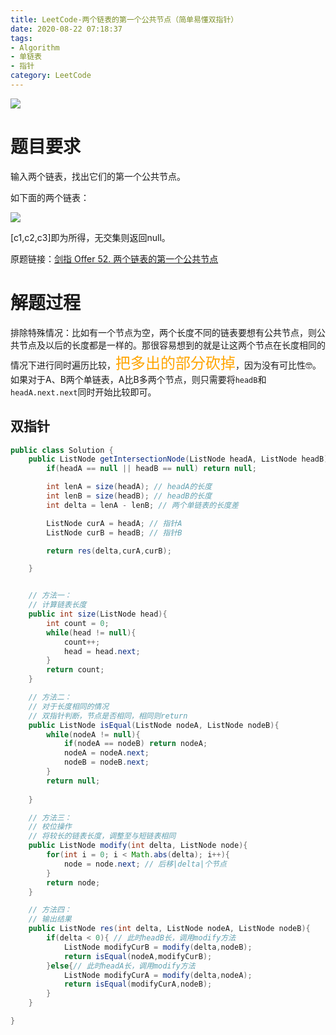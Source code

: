 ```yaml
---
title: LeetCode-两个链表的第一个公共节点（简单易懂双指针）
date: 2020-08-22 07:18:37
tags:
- Algorithm
- 单链表
- 指针
category: LeetCode
---
```




![](https://cdn.jsdelivr.net/gh/YuanbaoQiang/PicGoBed/img/20200822073052.png)



<!--more-->

# 题目要求

输入两个链表，找出它们的第一个公共节点。

如下面的两个链表：

![](https://cdn.jsdelivr.net/gh/YuanbaoQiang/PicGoBed/img/20200822073435.png)

[c1,c2,c3]即为所得，无交集则返回null。



原题链接：[剑指 Offer 52. 两个链表的第一个公共节点](https://leetcode-cn.com/problems/liang-ge-lian-biao-de-di-yi-ge-gong-gong-jie-dian-lcof/)

# 解题过程

排除特殊情况：比如有一个节点为空，两个长度不同的链表要想有公共节点，则公共节点及以后的长度都是一样的。那很容易想到的就是让这两个节点在长度相同的情况下进行同时遍历比较，<font color = orange size = 5>把多出的部分砍掉</font>，因为没有可比性🤓。如果对于A、B两个单链表，A比B多两个节点，则只需要将`headB`和`headA.next.next`同时开始比较即可。

## 双指针

```java
public class Solution {
    public ListNode getIntersectionNode(ListNode headA, ListNode headB) {
        if(headA == null || headB == null) return null;

        int lenA = size(headA); // headA的长度
        int lenB = size(headB); // headB的长度
        int delta = lenA - lenB; // 两个单链表的长度差

        ListNode curA = headA; // 指针A
        ListNode curB = headB; // 指针B

        return res(delta,curA,curB);

    }


    // 方法一：
    // 计算链表长度
    public int size(ListNode head){
        int count = 0;
        while(head != null){
            count++;
            head = head.next;
        }
        return count;
    }

    // 方法二：
    // 对于长度相同的情况
    // 双指针判断，节点是否相同，相同则return
    public ListNode isEqual(ListNode nodeA, ListNode nodeB){
        while(nodeA != null){
            if(nodeA == nodeB) return nodeA;
            nodeA = nodeA.next;
            nodeB = nodeB.next;
        }
        return null;
            
    }

    // 方法三：
    // 校位操作
    // 将较长的链表长度，调整至与短链表相同
    public ListNode modify(int delta, ListNode node){
        for(int i = 0; i < Math.abs(delta); i++){
            node = node.next; // 后移|delta|个节点
        }
        return node;
    }

    // 方法四：
    // 输出结果
    public ListNode res(int delta, ListNode nodeA, ListNode nodeB){
        if(delta < 0){ // 此时headB长，调用modify方法
            ListNode modifyCurB = modify(delta,nodeB);
            return isEqual(nodeA,modifyCurB);
        }else{// 此时headA长，调用modify方法
            ListNode modifyCurA = modify(delta,nodeA);
            return isEqual(modifyCurA,nodeB);
        }
    }

}
```

